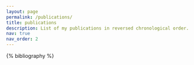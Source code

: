 ```yaml
---
layout: page
permalink: /publications/
title: publications
description: List of my publications in reversed chronological order.
nav: true
nav_order: 2
---
```


<!-- _pages/publications.md -->
<div class="publications">

{% bibliography %}

</div>
